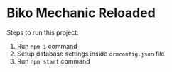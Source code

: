 # Biko Mechanic Reloaded

Steps to run this project:

1. Run `npm i` command
2. Setup database settings inside `ormconfig.json` file
3. Run `npm start` command
